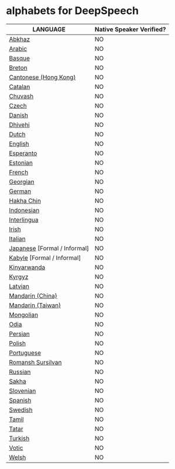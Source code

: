 # alphabets for DeepSpeech

| LANGUAGE | Native Speaker Verified? |
| --- | --- |
|[Abkhaz](https://en.wikipedia.org/wiki/Abkhaz_language)|NO|
|[Arabic](https://en.wikipedia.org/wiki/Arabic_language)|NO|
|[Basque](https://en.wikipedia.org/wiki/Basque_language)|NO|
|[Breton](https://en.wikipedia.org/wiki/Breton_language)|NO|
|[Cantonese (Hong Kong)](https://en.wikipedia.org/wiki/Languages_of_Hong_Kong)|NO|
|[Catalan](https://en.wikipedia.org/wiki/Catalan_language)|NO|
|[Chuvash](https://en.wikipedia.org/wiki/Chuvash_language)|NO|
|[Czech](https://en.wikipedia.org/wiki/Czech_language)|NO|
|[Danish](https://en.wikipedia.org/wiki/Danish_language)|NO|
|[Dhivehi](https://en.wikipedia.org/wiki/Dhivehi_language)|NO|
|[Dutch](https://en.wikipedia.org/wiki/Dutch_language)|NO|
|[English](https://en.wikipedia.org/wiki/English_language)|NO|
|[Esperanto](https://en.wikipedia.org/wiki/Esperanto_language)|NO|
|[Estonian](https://en.wikipedia.org/wiki/Estonian_language)|NO|
|[French](https://en.wikipedia.org/wiki/French_language)|NO|
|[Georgian](https://en.wikipedia.org/wiki/Georgian_language)|NO|
|[German](https://en.wikipedia.org/wiki/German_language)|NO|
|[Hakha Chin](https://en.wikipedia.org/wiki/Hakha_Chin_language)|NO|
|[Indonesian](https://en.wikipedia.org/wiki/Indonesian_language)|NO|
|[Interlingua](https://en.wikipedia.org/wiki/Interlingua)|NO|
|[Irish](https://en.wikipedia.org/wiki/Irish_language)|NO|
|[Italian](https://en.wikipedia.org/wiki/Italian_language)|NO|
|[Japanese](https://en.wikipedia.org/wiki/Japanese_language) [Formal / Informal] |NO|
|[Kabyle](https://en.wikipedia.org/wiki/Kabyle_language) [Formal / Informal]|NO|
|[Kinyarwanda](https://en.wikipedia.org/wiki/Kinyarwanda_language)|NO|
|[Kyrgyz](https://en.wikipedia.org/wiki/Kyrgyz_language)|NO|
|[Latvian](https://en.wikipedia.org/wiki/Latvian_language)|NO|
|[Mandarin (China)](https://en.wikipedia.org/wiki/Mandarin_language)|NO|
|[Mandarin (Taiwan)](https://en.wikipedia.org/wiki/Taiwanese_Mandarin)|NO|
|[Mongolian](https://en.wikipedia.org/wiki/Mongolian_language)|NO|
|[Odia](https://en.wikipedia.org/wiki/ODIA_language)|NO|
|[Persian](https://en.wikipedia.org/wiki/Persian_language)|NO|
|[Polish](https://en.wikipedia.org/wiki/Polish_language)|NO|
|[Portuguese](https://en.wikipedia.org/wiki/Portuguese_language)|NO|
|[Romansh Sursilvan](https://en.wikipedia.org/wiki/Sursilvan)|NO|
|[Russian](https://en.wikipedia.org/wiki/Russian_language)|NO|
|[Sakha](https://en.wikipedia.org/wiki/Yakut_language)|NO|
|[Slovenian](https://en.wikipedia.org/wiki/Slovenian_language)|NO|
|[Spanish](https://en.wikipedia.org/wiki/Spanish_language)|NO|
|[Swedish](https://en.wikipedia.org/wiki/Swedish_language)|NO|
|[Tamil](https://en.wikipedia.org/wiki/Tamil_language)|NO|
|[Tatar](https://en.wikipedia.org/wiki/Tatar_language)|NO|
|[Turkish](https://en.wikipedia.org/wiki/Turkish_language)|NO|
|[Votic](https://en.wikipedia.org/wiki/Votic_language)|NO|
|[Welsh](https://en.wikipedia.org/wiki/Welsh_language)|NO|
